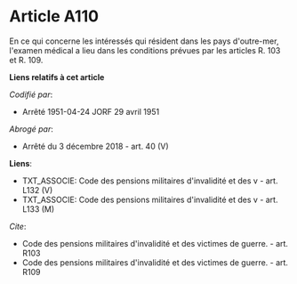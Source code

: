 # Article A110

En ce qui concerne les intéressés qui résident dans les pays d'outre-mer, l'examen médical a lieu dans les conditions prévues
par les articles R. 103 et R. 109.

**Liens relatifs à cet article**

_Codifié par_:

  - Arrêté 1951-04-24 JORF 29 avril 1951

_Abrogé par_:

  - Arrêté du 3 décembre 2018 - art. 40 (V)

**Liens**:

  - TXT_ASSOCIE: Code des pensions militaires d'invalidité et des v - art. L132 (V)
  - TXT_ASSOCIE: Code des pensions militaires d'invalidité et des v - art. L133 (M)

_Cite_:

  - Code des pensions militaires d'invalidité et des victimes de guerre. - art. R103
  - Code des pensions militaires d'invalidité et des victimes de guerre. - art. R109
